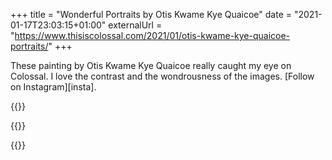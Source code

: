 +++
title = "Wonderful Portraits by Otis Kwame Kye Quaicoe"
date = "2021-01-17T23:03:15+01:00"
externalUrl = "https://www.thisiscolossal.com/2021/01/otis-kwame-kye-quaicoe-portraits/"
+++

These painting by Otis Kwame Kye Quaicoe really caught my eye on Colossal. I love the contrast and the wondrousness of the images. [Follow on Instagram][insta]. 

{{<fig
  src="1.jpg"
  alt="Wiyaala" />}}
  
{{<fig
  src="2.jpg"
  alt="Red Bandana on Green Suit" />}}
  
{{<fig
  src="3.jpg"
  alt="Bandana Cowboy" />}}